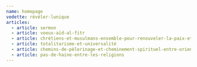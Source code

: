 ```yaml
---
name: homepage
vedette: révéler-lunique
articles:
  - article: sermon
  - article: voeux-aïd-al-fitr
  - article: chrétiens-et-musulmans-ensemble-pour-renouveler-la-paix-et-le-respect-réciproque-des-préceptes-et-des-festivités-religieuses-en-terre-sainte
  - article: totalitarisme-et-universalité
  - article: chemins-de-pèlerinage-et-cheminement-spirituel-entre-orient-et-occident
  - article: pas-de-haine-entre-les-religions
---
```

